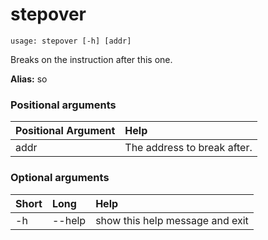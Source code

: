 <!-- THIS PART OF THIS FILE IS AUTOGENERATED. DO NOT MODIFY IT. See scripts/generate-docs.sh -->
# stepover

```text
usage: stepover [-h] [addr]

```

Breaks on the instruction after this one.

**Alias:** so
### Positional arguments

|Positional Argument|Help|
| :--- | :--- |
|addr|The address to break after.|

### Optional arguments

|Short|Long|Help|
| :--- | :--- | :--- |
|-h|--help|show this help message and exit|

<!-- END OF AUTOGENERATED PART. Do not modify this line or the line below, they mark the end of the auto-generated part of the file. If you want to extend the documentation in a way which cannot easily be done by adding to the command help description, write below the following line. -->
<!-- ------------\>8---- ----\>8---- ----\>8------------ -->
